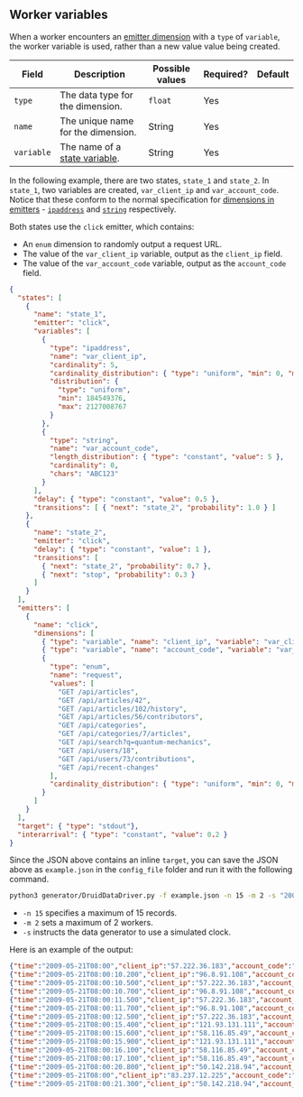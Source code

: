 ## Worker variables

When a worker encounters an [emitter dimension](./genspec-emitters.md#dimensions) with a `type` of `variable`, the worker variable is used, rather than a new value value being created.

| Field | Description | Possible values | Required? | Default |
|---|---|---|---|---|
| `type` | The data type for the dimension. | `float` | Yes ||
| `name` | The unique name for the dimension. | String | Yes ||
| `variable` | The name of a [state variable](./genspec.md#variables). | String | Yes ||

In the following example, there are two states, `state_1` and `state_2`. In `state_1`, two variables are created, `var_client_ip` and `var_account_code`. Notice that these conform to the normal specification for [dimensions in emitters](./genspec-emitters.md) - [`ipaddress`](./type-ipaddress.md) and [`string`](./type-string.md) respectively.

Both states use the `click` emitter, which contains:

* An `enum` dimension to randomly output a request URL.
* The value of the `var_client_ip` variable, output as the `client_ip` field.
* The value of the `var_account_code` variable, output as the `account_code` field.

```json
{
  "states": [
    {
      "name": "state_1",
      "emitter": "click",
      "variables": [
        {
          "type": "ipaddress",
          "name": "var_client_ip",
          "cardinality": 5,
          "cardinality_distribution": { "type": "uniform", "min": 0, "max": 5 },
          "distribution": {
            "type": "uniform",
            "min": 184549376,
            "max": 2127008767
          }
        },
        {
          "type": "string",
          "name": "var_account_code",
          "length_distribution": { "type": "constant", "value": 5 },
          "cardinality": 0,
          "chars": "ABC123"
        }
      ],
      "delay": { "type": "constant", "value": 0.5 },
      "transitions": [ { "next": "state_2", "probability": 1.0 } ]
    },
    {
      "name": "state_2",
      "emitter": "click",
      "delay": { "type": "constant", "value": 1 },
      "transitions": [
        { "next": "state_2", "probability": 0.7 },
        { "next": "stop", "probability": 0.3 }
      ]
    }
  ],
  "emitters": [
    {
      "name": "click",
      "dimensions": [
        { "type": "variable", "name": "client_ip", "variable": "var_client_ip" },
        { "type": "variable", "name": "account_code", "variable": "var_account_code" },
        {
          "type": "enum",
          "name": "request",
          "values": [
            "GET /api/articles",
            "GET /api/articles/42",
            "GET /api/articles/102/history",
            "GET /api/articles/56/contributors",
            "GET /api/categories",
            "GET /api/categories/7/articles",
            "GET /api/search?q=quantum-mechanics",
            "GET /api/users/18",
            "GET /api/users/73/contributions",
            "GET /api/recent-changes"
          ],
          "cardinality_distribution": { "type": "uniform", "min": 0, "max": 9 }
        }
      ]
    }
  ],
  "target": { "type": "stdout"},
  "interarrival": { "type": "constant", "value": 0.2 }
}
```

Since the JSON above contains an inline `target`, you can save the JSON above as `example.json` in the `config_file` folder and run it with the following command.

```bash
python3 generator/DruidDataDriver.py -f example.json -n 15 -m 2 -s "2009-05-21:08:00:10"
```

* `-n 15` specifies a maximum of 15 records.
* `-m 2` sets a maximum of 2 workers.
* `-s` instructs the data generator to use a simulated clock.

Here is an example of the output:

```json
{"time":"2009-05-21T08:00","client_ip":"57.222.36.183","account_code":"A3332","request":"GET /api/articles/56/contributors"}
{"time":"2009-05-21T08:00:10.200","client_ip":"96.8.91.108","account_code":"BA113","request":"GET /api/users/18"}
{"time":"2009-05-21T08:00:10.500","client_ip":"57.222.36.183","account_code":"A3332","request":"GET /api/categories/7/articles"}
{"time":"2009-05-21T08:00:10.700","client_ip":"96.8.91.108","account_code":"BA113","request":"GET /api/articles/42"}
{"time":"2009-05-21T08:00:11.500","client_ip":"57.222.36.183","account_code":"A3332","request":"GET /api/articles/102/history"}
{"time":"2009-05-21T08:00:11.700","client_ip":"96.8.91.108","account_code":"BA113","request":"GET /api/users/73/contributions"}
{"time":"2009-05-21T08:00:12.500","client_ip":"57.222.36.183","account_code":"A3332","request":"GET /api/categories/7/articles"}
{"time":"2009-05-21T08:00:15.400","client_ip":"121.93.131.111","account_code":"2A2AC","request":"GET /api/search?q=quantum-mechanics"}
{"time":"2009-05-21T08:00:15.600","client_ip":"58.116.85.49","account_code":"BA221","request":"GET /api/users/73/contributions"}
{"time":"2009-05-21T08:00:15.900","client_ip":"121.93.131.111","account_code":"2A2AC","request":"GET /api/users/18"}
{"time":"2009-05-21T08:00:16.100","client_ip":"58.116.85.49","account_code":"BA221","request":"GET /api/categories"}
{"time":"2009-05-21T08:00:17.100","client_ip":"58.116.85.49","account_code":"BA221","request":"GET /api/articles"}
{"time":"2009-05-21T08:00:20.800","client_ip":"50.142.218.94","account_code":"1B3B3","request":"GET /api/categories"}
{"time":"2009-05-21T08:00","client_ip":"83.237.12.225","account_code":"1BB3B","request":"GET /api/articles/56/contributors"}
{"time":"2009-05-21T08:00:21.300","client_ip":"50.142.218.94","account_code":"1B3B3","request":"GET /api/articles/42"}
```
